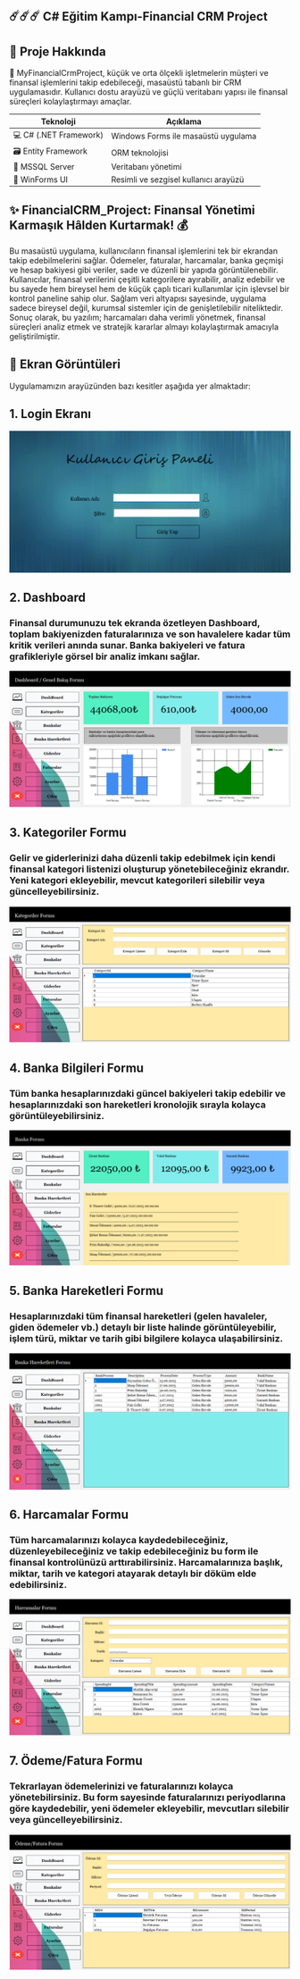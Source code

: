## ☄️☄️☄️ C# Eğitim Kampı-Financial CRM Project 

## 🧩 Proje Hakkında

💼 MyFinancialCrmProject, küçük ve orta ölçekli işletmelerin müşteri ve finansal işlemlerini takip edebileceği, masaüstü tabanlı bir CRM uygulamasıdır. Kullanıcı dostu arayüzü ve güçlü veritabanı yapısı ile finansal süreçleri kolaylaştırmayı amaçlar.

| Teknoloji              | Açıklama                              |
| ---------------------- | ------------------------------------- |
| 💻 C# (.NET Framework) | Windows Forms ile masaüstü uygulama   |
| 🗃️ Entity Framework   | ORM teknolojisi                       |
| 🧠 MSSQL Server        | Veritabanı yönetimi                   |
| 🎨 WinForms UI         | Resimli ve sezgisel kullanıcı arayüzü |

## ✨ FinancialCRM_Project: Finansal Yönetimi Karmaşık Hâlden Kurtarmak! 💰

Bu masaüstü uygulama, kullanıcıların finansal işlemlerini tek bir ekrandan takip edebilmelerini sağlar. Ödemeler, faturalar, harcamalar, banka geçmişi ve hesap bakiyesi gibi veriler, sade ve düzenli bir yapıda görüntülenebilir.
Kullanıcılar, finansal verilerini çeşitli kategorilere ayırabilir, analiz edebilir ve bu sayede hem bireysel hem de küçük çaplı ticari kullanımlar için işlevsel bir kontrol paneline sahip olur. Sağlam veri altyapısı sayesinde, uygulama sadece bireysel değil, kurumsal sistemler için de genişletilebilir niteliktedir.
Sonuç olarak, bu yazılım; harcamaları daha verimli yönetmek, finansal süreçleri analiz etmek ve stratejik kararlar almayı kolaylaştırmak amacıyla geliştirilmiştir.

## 📸 Ekran Görüntüleri

Uygulamamızın arayüzünden bazı kesitler aşağıda yer almaktadır:

## 1. Login Ekranı
![Login Ekranı](https://github.com/kayaasinan/MyFinancialCrmProject/blob/master/MyFinancialCrmProject/Pictures/Ekran%20g%C3%B6r%C3%BCnt%C3%BCs%C3%BC%202025-06-24%20224847.png?raw=true)

## 2. Dashboard

### Finansal durumunuzu tek ekranda özetleyen Dashboard, toplam bakiyenizden faturalarınıza ve son havalelere kadar tüm kritik verileri anında sunar. Banka bakiyeleri ve fatura grafikleriyle görsel bir analiz imkanı sağlar.

![Dashboard Ekranı](https://github.com/kayaasinan/MyFinancialCrmProject/blob/master/MyFinancialCrmProject/Pictures/Ekran%20g%C3%B6r%C3%BCnt%C3%BCs%C3%BC%202025-06-24%20224933.png?raw=true)

## 3. Kategoriler Formu

### Gelir ve giderlerinizi daha düzenli takip edebilmek için kendi finansal kategori listenizi oluşturup yönetebileceğiniz ekrandır. Yeni kategori ekleyebilir, mevcut kategorileri silebilir veya güncelleyebilirsiniz.

![Kategoriler Formu Ekranı](https://github.com/kayaasinan/MyFinancialCrmProject/blob/master/MyFinancialCrmProject/Pictures/Ekran%20g%C3%B6r%C3%BCnt%C3%BCs%C3%BC%202025-06-24%20224956.png?raw=true)

## 4. Banka Bilgileri Formu

### Tüm banka hesaplarınızdaki güncel bakiyeleri takip edebilir ve hesaplarınızdaki son hareketleri kronolojik sırayla kolayca görüntüleyebilirsiniz.

![Banka Bilgileri Formu Ekranı](https://github.com/kayaasinan/MyFinancialCrmProject/blob/master/MyFinancialCrmProject/Pictures/Ekran%20g%C3%B6r%C3%BCnt%C3%BCs%C3%BC%202025-06-24%20225014.png?raw=true)

## 5. Banka Hareketleri Formu

### Hesaplarınızdaki tüm finansal hareketleri (gelen havaleler, giden ödemeler vb.) detaylı bir liste halinde görüntüleyebilir, işlem türü, miktar ve tarih gibi bilgilere kolayca ulaşabilirsiniz.

![Banka Hareketleri Formu Ekranı](https://github.com/kayaasinan/MyFinancialCrmProject/blob/master/MyFinancialCrmProject/Pictures/Ekran%20g%C3%B6r%C3%BCnt%C3%BCs%C3%BC%202025-06-24%20225031.png?raw=true)

## 6. Harcamalar Formu

### Tüm harcamalarınızı kolayca kaydedebileceğiniz, düzenleyebileceğiniz ve takip edebileceğiniz bu form ile finansal kontrolünüzü arttırabilirsiniz. Harcamalarınıza başlık, miktar, tarih ve kategori atayarak detaylı bir döküm elde edebilirsiniz.

![Harcamalar Formu Ekranı](https://github.com/kayaasinan/MyFinancialCrmProject/blob/master/MyFinancialCrmProject/Pictures/Ekran%20g%C3%B6r%C3%BCnt%C3%BCs%C3%BC%202025-06-24%20225047.png?raw=true)

## 7. Ödeme/Fatura Formu

### Tekrarlayan ödemelerinizi ve faturalarınızı kolayca yönetebilirsiniz. Bu form sayesinde faturalarınızı periyodlarına göre kaydedebilir, yeni ödemeler ekleyebilir, mevcutları silebilir veya güncelleyebilirsiniz.

![Ödeme/Fatura Formu Ekranı](https://github.com/kayaasinan/MyFinancialCrmProject/blob/master/MyFinancialCrmProject/Pictures/Ekran%20g%C3%B6r%C3%BCnt%C3%BCs%C3%BC%202025-06-24%20225105.png?raw=true)






